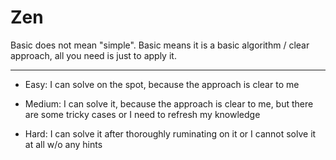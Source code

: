 # Zen

Basic does not mean "simple".
Basic means it is a basic algorithm / clear approach, all you need is just to apply it.

------------------------------
- Easy: I can solve on the spot, because the approach is clear to me

- Medium: I can solve it, because the approach is clear to me, but there are some tricky cases or I need to refresh my knowledge

- Hard: I can solve it after thoroughly ruminating on it or I cannot solve it at all w/o any hints

